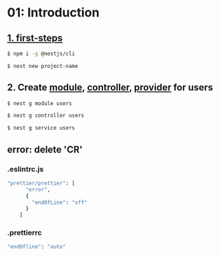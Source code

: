 # 01: Introduction
## [1. first-steps](https://docs.nestjs.com/first-steps)

```bash
$ npm i -g @nestjs/cli

$ nest new project-name
```

## 2. Create [module](https://docs.nestjs.com/modules), [controller](https://docs.nestjs.com/controllers), [provider](https://docs.nestjs.com/providers) for users

```bash
$ nest g module users

$ nest g controller users

$ nest g service users
```

## error: delete 'CR'
### .eslintrc.js 

```bash
"prettier/prettier": [
      "error",
      {
        "endOfLine": "off"
      }
    ]
```
### .prettierrc

```bash
"endOfline": "auto"
```

